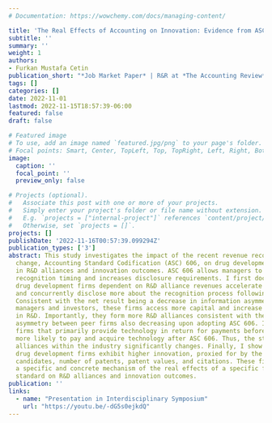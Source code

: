 ```yaml
---
# Documentation: https://wowchemy.com/docs/managing-content/

title: 'The Real Effects of Accounting on Innovation: Evidence from ASC 606'
subtitle: ''
summary: ''
weight: 1
authors:
- Furkan Mustafa Cetin
publication_short: "*Job Market Paper* | R&R at *The Accounting Review* "
tags: []
categories: []
date: 2022-11-01
lastmod: 2022-11-15T18:57:39-06:00
featured: false
draft: false

# Featured image
# To use, add an image named `featured.jpg/png` to your page's folder.
# Focal points: Smart, Center, TopLeft, Top, TopRight, Left, Right, BottomLeft, Bottom, BottomRight.
image:
  caption: ''
  focal_point: ''
  preview_only: false

# Projects (optional).
#   Associate this post with one or more of your projects.
#   Simply enter your project's folder or file name without extension.
#   E.g. `projects = ["internal-project"]` references `content/project/deep-learning/index.md`.
#   Otherwise, set `projects = []`.
projects: []
publishDate: '2022-11-16T00:57:39.099294Z'
publication_types: ['3']
abstract: This study investigates the impact of the recent revenue recognition rule
  change, Accounting Standard Codification (ASC) 606, on drug development firms' investments
  in R&D alliances and innovation outcomes. ASC 606 allows managers to change revenue
  recognition timing and increases disclosure requirements. I first document that
  drug development firms dependent on R&D alliance revenues accelerate revenue recognition
  and concurrently disclose more about the recognition process following ASC 606 adoption.
  Consistent with the net result being a decrease in information asymmetry between
  managers and investors, these firms access more capital and increase investments
  in R&D. Importantly, they form more R&D alliances consistent with the information
  asymmetry between peer firms also decreasing upon adopting ASC 606. In particular,
  firms that primarily provide technology in return for payments before ASC 606 become
  more likely to pay and acquire technology after ASC 606. Thus, the structure of
  alliances within the industry significantly changes. Finally, I show that affected
  drug development firms exhibit higher innovation, proxied for by the number of drug
  candidates, number of patents, patent values, and citations. These findings suggest
  a specific and concrete mechanism of the real effects of a specific financial reporting
  standard on R&D alliances and innovation outcomes.
publication: ''
links:
  - name: "Presentation in Interdisciplinary Symposium"
    url: "https://youtu.be/-dG5s0ejkdQ"
---
```

